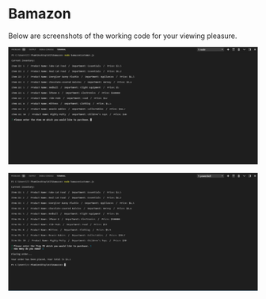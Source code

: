 # Bamazon

Below are screenshots of the working code for your viewing pleasure.

![alt text](https://github.com/Epiphamatic/Bamazon/blob/master/Images/b1.PNG)

![alt text](https://github.com/Epiphamatic/Bamazon/blob/master/Images/b2.PNG)
